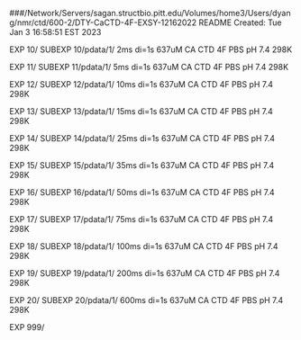 ###/Network/Servers/sagan.structbio.pitt.edu/Volumes/home3/Users/dyang/nmr/ctd/600-2/DTY-CaCTD-4F-EXSY-12162022 
 README Created: Tue Jan 3 16:58:51 EST 2023 

 EXP 10/ 
 	 SUBEXP 10/pdata/1/ 
	2ms di=1s 637uM CA CTD 4F PBS pH 7.4 298K 

 EXP 11/ 
 	 SUBEXP 11/pdata/1/ 
	5ms di=1s 637uM CA CTD 4F PBS pH 7.4 298K 

 EXP 12/ 
 	 SUBEXP 12/pdata/1/ 
	10ms di=1s 637uM CA CTD 4F PBS pH 7.4 298K 

 EXP 13/ 
 	 SUBEXP 13/pdata/1/ 
	15ms di=1s 637uM CA CTD 4F PBS pH 7.4 298K 

 EXP 14/ 
 	 SUBEXP 14/pdata/1/ 
	25ms di=1s 637uM CA CTD 4F PBS pH 7.4 298K 

 EXP 15/ 
 	 SUBEXP 15/pdata/1/ 
	35ms di=1s 637uM CA CTD 4F PBS pH 7.4 298K 

 EXP 16/ 
 	 SUBEXP 16/pdata/1/ 
	50ms di=1s 637uM CA CTD 4F PBS pH 7.4 298K 

 EXP 17/ 
 	 SUBEXP 17/pdata/1/ 
	75ms di=1s 637uM CA CTD 4F PBS pH 7.4 298K 

 EXP 18/ 
 	 SUBEXP 18/pdata/1/ 
	100ms di=1s 637uM CA CTD 4F PBS pH 7.4 298K 

 EXP 19/ 
 	 SUBEXP 19/pdata/1/ 
	200ms di=1s 637uM CA CTD 4F PBS pH 7.4 298K 

 EXP 20/ 
 	 SUBEXP 20/pdata/1/ 
	600ms di=1s 637uM CA CTD 4F PBS pH 7.4 298K 

 EXP 999/ 

